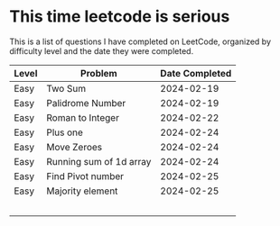 # This time leetcode is serious

This is a list of questions I have completed on LeetCode, organized by difficulty level and the date they were completed.

| Level  | Problem                                      | Date Completed |
|--------|----------------------------------------------|----------------|
| Easy   | Two Sum                         | 2024-02-19     |
| Easy   | Palidrome Number          | 2024-02-19     |
| Easy  |  Roman to Integer      | 2024-02-22 |
| Easy  |  Plus one      |  2024-02-24  |
| Easy   |Move Zeroes        | 2024-02-24   |
| Easy| Running sum of 1d array        | 2024-02-24  |
| Easy |  Find Pivot number      |  2024-02-25  |
| Easy |  Majority element      |   2024-02-25 |
|  |        |    |
|  |        |    |
|  |        |    |
|  |        |    |
|  |        |    |
